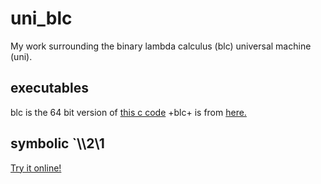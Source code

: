 # uni_blc

My work surrounding the binary lambda calculus (blc) universal machine (uni).

## executables

blc is the 64 bit version of [this c code](https://www.ioccc.org/2012/tromp/hint.html)
\+blc\+ is from [here.](https://github.com/tromp/AIT)

## symbolic \`\\\\2\\1
[Try it online!](https://tio.run/##fZPNjtQwEITvPEWJE2iFZSdx7CBW/Ah4g9UigbQb2/EJieWABJd99aGqkxkBB1qeqMdjf1Nd3Slf6@nkj3iJkP9d04QpIqwI/rwTkTp6Qe2As3j/QU89nuykQFb3KAv6Bu@Rsu74grnrWrev1Wtn6Wgb0razfjr3bWe6x4M1iDXo2hZQCLWkE7cJlxblbcTk0Ues1DufdRH2y7k3zn08WCNZOWGc4FesGc0jewxFQkihzDAroWolFUMjaxLpysQxXhysSbq6rYrV7vsZ0cxiyTEjJmwdOSBEqS4Xv26c@3Rr2cGKZO3u@AG9YfZyRBIotiEE@TV2cdvuvSeLTt0/Onft3Os/WDNZ/Ku@CEGnc0SkZV5QXk50MB3CN/upi@UIunP37kGkuzMrkTV6LUprTWbFgkKz2YpN6GKgSje5OchWiqSwz@7tXuu7MyuTVQeUKvFjQh5VjvKqDpDCUehRgzbYMT@aX4mfV1dCPb3UuEhXk/IUsET0WWY3q5Ej6qMq3WzERpsyeX/tvjt3yxoV/sJaydJwErSiBhk0bEel8ihJdbOZ2KyVbLH18UFVHg09WEUsO0GDstkxEJcxLIgVczA3w@HpvvDjhlbh2fMvK98bxsGqqjH8fdry/0UI9vadTr8B) <!-- "Binary Lambda Calculus – Try It Online" -->
